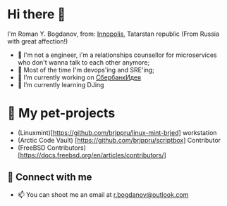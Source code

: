 # Hi there 👋 

I'm Roman Y. Bogdanov, from: [Innopolis](http://welcome.innopolis.ru/), Tatarstan republic (From Russia with great affection!)

- 🐍 I'm not a engineer, i'm a relationships counsellor for microservices who don't wanna talk to each other anymore;
- 🤖 Most of the time I'm devops'ing and SRE'ing;
- 🔭 I’m currently working on [СбербанкИдея](https://sbidea.ru/promo/)
- 🌱 I’m currently learning DJing

# 🐶 My pet-projects

- (Linuxmint)[https://github.com/brjppru/linux-mint-brjed] workstation
- (Arctic Code Vault) [https://github.com/brjppru/scriptbox] Contributor
- (FreeBSD Contributors)[https://docs.freebsd.org/en/articles/contributors/]

## 🤝 Connect with me

- 📫 You can shoot me an email at [r.bogdanov@outlook.com](mailto:r.bogdanov@outlook.com)
